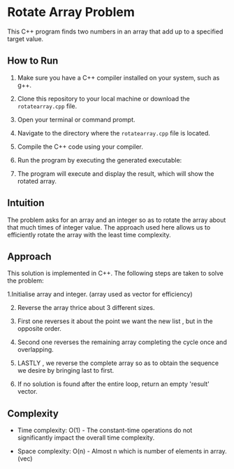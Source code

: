 # Rotate Array Problem

This C++ program finds two numbers in an array that add up to a specified target value.

## How to Run

1. Make sure you have a C++ compiler installed on your system, such as g++.

2. Clone this repository to your local machine or download the `rotatearray.cpp` file.

3. Open your terminal or command prompt.

4. Navigate to the directory where the `rotatearray.cpp` file is located.

5. Compile the C++ code using your compiler.

6. Run the program by executing the generated executable:

7. The program will execute and display the result, which will show the rotated array.

## Intuition
The problem asks for an array and an integer so as to rotate the array about that much times of integer value. The approach used here allows us to efficiently rotate the array with the least time complexity.

## Approach
This solution is implemented in C++. The following steps are taken to solve the problem:

1.Initialise array and integer. (array used as vector for efficiency)

2. Reverse the array thrice about 3 different sizes.

3. First one reverses it about the point we want the new list , but in the opposite order.

4. Second one reverses the remaining array completing the cycle once and overlapping.

5. LASTLY , we reverse the complete array so as to obtain the sequence we desire by bringing last to first.

6. If no solution is found after the entire loop, return an empty 'result' vector.

## Complexity
- Time complexity: O(1) - The constant-time operations do not significantly impact the overall time complexity.

- Space complexity: O(n) - Almost n which is number of elements in array. (vec)





